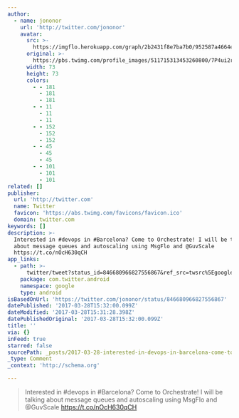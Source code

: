 ```yaml
---
author:
  - name: jononor
    url: 'http://twitter.com/jononor'
    avatar:
      src: >-
        https://imgflo.herokuapp.com/graph/2b2431f8e7ba7b0/952587a4664e8ec487cead05ac481854/noop.jpeg?input=https%3A%2F%2Fpbs.twimg.com%2Fprofile_images%2F511715313453260800%2F7P4ui2rr_bigger.jpeg
      original: >-
        https://pbs.twimg.com/profile_images/511715313453260800/7P4ui2rr_bigger.jpeg
      width: 73
      height: 73
      colors:
        - - 181
          - 181
          - 181
        - - 11
          - 11
          - 11
        - - 152
          - 152
          - 152
        - - 45
          - 45
          - 45
        - - 101
          - 101
          - 101
related: []
publisher:
  url: 'http://twitter.com'
  name: Twitter
  favicon: 'https://abs.twimg.com/favicons/favicon.ico'
  domain: twitter.com
keywords: []
description: >-
  Interested in #devops in #Barcelona? Come to Orchestrate! I will be talking
  about message queues and autoscaling using MsgFlo and @GuvScale
  https://t.co/nOcH630qCH
app_links:
  - path: >-
      twitter/tweet?status_id=846680966827556867&ref_src=twsrc%5Egoogle%7Ctwcamp%5Eandroidseo%7Ctwgr%5Estatus%7Ctwterm%5E846680966827556867
    package: com.twitter.android
    namespace: google
    type: android
isBasedOnUrl: 'https://twitter.com/jononor/status/846680966827556867'
datePublished: '2017-03-28T15:32:00.099Z'
dateModified: '2017-03-28T15:31:28.398Z'
datePublishedOriginal: '2017-03-28T15:32:00.099Z'
title: ''
via: {}
inFeed: true
starred: false
sourcePath: _posts/2017-03-28-interested-in-devops-in-barcelona-come-to-orchestrate-i.md
_type: Comment
_context: 'http://schema.org'

---
```

> Interested in \#devops in \#Barcelona? Come to Orchestrate! I will be talking about message queues and autoscaling using MsgFlo and @GuvScale https://t.co/nOcH630qCH